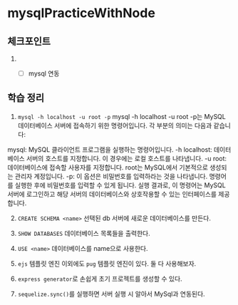 # mysqlPracticeWithNode

## 체크포인트
1. - [ ] mysql 연동





## 학습 정리

1. `mysql -h localhost -u root -p`
mysql -h localhost -u root -p는 MySQL 데이터베이스 서버에 접속하기 위한 명령어입니다. 각 부분의 의미는 다음과 같습니다:

mysql: MySQL 클라이언트 프로그램을 실행하는 명령어입니다.
-h localhost: 데이터베이스 서버의 호스트를 지정합니다. 이 경우에는 로컬 호스트를 나타냅니다.
-u root: 데이터베이스에 접속할 사용자를 지정합니다. root는 MySQL에서 기본적으로 생성되는 관리자 계정입니다.
-p: 이 옵션은 비밀번호를 입력하라는 것을 나타냅니다. 명령어를 실행한 후에 비밀번호를 입력할 수 있게 됩니다.
실행 결과로, 이 명령어는 MySQL 서버에 로그인하고 해당 서버의 데이터베이스와 상호작용할 수 있는 인터페이스를 제공합니다.

2. `CREATE SCHEMA <name>`
선택된 db 서버에 새로운 데이터베이스를 만든다.

3. `SHOW DATABASES`
데이터베이스 목록들을 출력한다.

4. `USE <name>`
데이터베이스를 name으로 사용한다.

5. `ejs` 템플릿 엔진 이외에도 `pug` 템플릿 엔진이 있다. 둘 다 사용해보자.

6. `express generator`로 손쉽게 초기 프로젝트를 생성할 수 있다.

7. `sequelize.sync()`를 실행하면 서버 실행 시 알아서 MySql과 연동된다.

